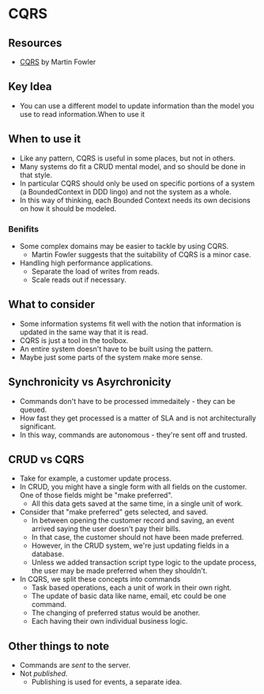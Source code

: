 # CQRS

## Resources

- [CQRS](https://martinfowler.com/bliki/CQRS.html) by Martin Fowler

## Key Idea

- You can use a different model to update information than the model you use to read information.When to use it

## When to use it
- Like any pattern, CQRS is useful in some places, but not in others.
- Many systems do fit a CRUD mental model, and so should be done in that style.
- In particular CQRS should only be used on specific portions of a system (a BoundedContext in DDD lingo) and not the system as a whole. 
- 	In this way of thinking, each Bounded Context needs its own decisions on how it should be modeled.

### Benifits

- Some complex domains may be easier to tackle by using CQRS.
  - Martin Fowler suggests that the suitability of CQRS is a minor case.
- Handling high performance applications.
  - Separate the load of writes from reads.
  - Scale reads out if necessary.

## What to consider

- Some information systems fit well with the notion that information is updated in the same way that it is read.
- CQRS is just a tool in the toolbox.
- An entire system doesn't have to be built using the pattern.
- Maybe just some parts of the system make more sense.

## Synchronicity vs Asyrchronicity

- Commands don't have to be processed immedaitely - they can be queued.
- How fast they get processed is a matter of SLA and is not architecturally significant.
- In this way, commands are autonomous - they're sent off and trusted.

## CRUD vs CQRS

- Take for example, a customer update process.
- In CRUD, you might have a single form with all fields on the customer. One of those fields might be "make preferred".
  - All this data gets saved at the same time, in a single unit of work.
- Consider that "make preferred" gets selected, and saved.
  - In between opening the customer record and saving, an event arrived saying the user doesn't pay their bills.
  - In that case, the customer should not have been made preferred.
  - However, in the CRUD system, we're just updating fields in a database.
  - Unless we added transaction script type logic to the update process, the user may be made preferred when they shouldn't.
- In CQRS, we split these concepts into commands
  - Task based operations, each a unit of work in their own right.
  - The update of basic data like name, email, etc could be one command.
  - The changing of preferred status would be another.
  - Each having their own individual business logic.

## Other things to note

- Commands are _sent_ to the server.
- Not _published_.
  - Publishing is used for events, a separate idea.
